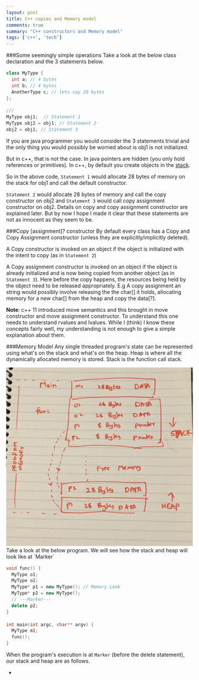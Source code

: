 ```yaml
---
layout: post
title: C++ copies and Memory model
comments: true
summary: "C++ constructors and Memory model"
tags: ['c++', 'tech']
---
```

###Some seemingly simple operations
Take a look at the below class declaration and the 3 statements below.

```c++
class MyType {
  int a; // 4 bytes
  int b; // 4 bytes
  AnotherType c; // lets say 20 bytes
};

///
MyType obj1;  // Statement 1
MyType obj2 = obj1; // Statement 2
obj2 = obj1; // Statement 3
```
If you are java programmer you would consider the 3 statements trivial and the
only thing you would possibly be worried about is obj1 is not initialized.

But in c++, that is not the case. In java pointers are hidden (you only hold
references or primitives). In c++, by default you create objects in the [stack](https://en.wikipedia.org/wiki/Call_stack).

So in the above code, `Statement 1` would allocate 28 bytes of memory on the
stack for obj1 and call the default constructor.

`Statement 2` would allocate 28 bytes of memory and call the copy constructor on
obj2 and `Statement 3` would call copy assignment constructor on obj2. Details on
copy and copy assignment constructor are explained later. But by now I hope
I made it clear that these statements are not as innocent as they seem to be.

###Copy [assignment]? constructor
By default every class has a Copy and Copy Assignment constructor (unless they
are explicitly/implicitly deleted).

A Copy constructor is invoked on an object if the object is initialized with the intent to copy (as in `Statement 2`)

A Copy assignment constructor is invoked on an object if the object is already
initialized and is now being copied from another object (as in `Statement 3`).
Here before the copy  happens, the resources being held by the object need to
be released  appropriately. E.g A copy assignment an string would possibly
involve releasing the the char[] it holds, allocating memory for a new char[]
from the heap and copy the data[?].

**Note**: c++ 11 introduced move semantics and this brought in move constructor and
move assignment constructor. To understand this one needs to understand rvalues
and lvalues. While I (think) I know these concepts fairly well, my
understanding is not enough to give a simple explanation about them.

###Memory Model
Any single threaded program's state can be represented using what's on the stack and
what's on the heap. Heap is where all the dynamically allocated memory is
stored. Stack is the function call stack. 

<img src="/public/images/program-memory.jpg"/>
Take a look at the below program. We will see how the stack and heap will look like at `Marker`

```c++
void func() {
  MyType o1;
  MyType o2;
  MyType* p1 = new MyType(); // Memory Leak
  MyType* p2 = new MyType();
  // ---Marker---
  delete p2;
}

int main(int argc, char** argv) {
  MyType m1;
  func();
}
```

When the program's execution is at `Marker` (before the delete statement), our
stack and heap are as follows.

- 

